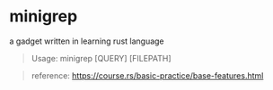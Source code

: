 # minigrep
a gadget written in learning rust language

> Usage: minigrep [QUERY] [FILEPATH]

> reference:  https://course.rs/basic-practice/base-features.html
